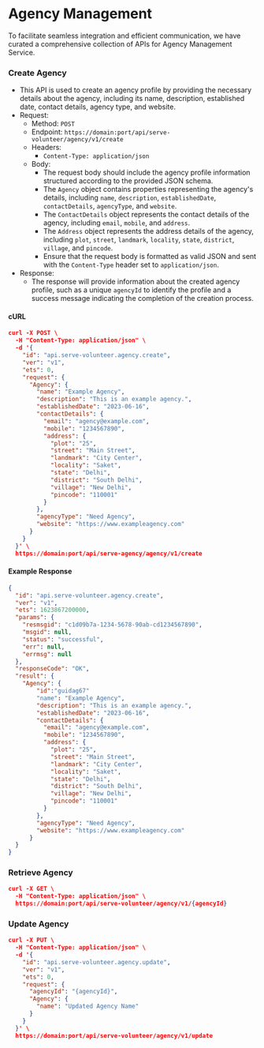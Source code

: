 # Agency Management

To facilitate seamless integration and efficient communication, we have curated a comprehensive collection of APIs for Agency Management Service.&#x20;

### Create Agency

* This API is used to create an agency profile by providing the necessary details about the agency, including its name, description, established date, contact details, agency type, and website.
* Request:
  * Method: `POST`
  * Endpoint: `https://domain:port/api/serve-volunteer/agency/v1/create`
  * Headers:
    * `Content-Type: application/json`
  * Body:
    * The request body should include the agency profile information structured according to the provided JSON schema.
    * The `Agency` object contains properties representing the agency's details, including `name`, `description`, `establishedDate`, `contactDetails`, `agencyType`, and `website`.
    * The `ContactDetails` object represents the contact details of the agency, including `email`, `mobile`, and `address`.
    * The `Address` object represents the address details of the agency, including `plot`, `street`, `landmark`, `locality`, `state`, `district`, `village`, and `pincode`.
    * Ensure that the request body is formatted as valid JSON and sent with the `Content-Type` header set to `application/json`.
* Response:
  * The response will provide information about the created agency profile, such as a unique `agencyId` to identify the profile and a success message indicating the completion of the creation process.

#### cURL

```json
curl -X POST \
  -H "Content-Type: application/json" \
  -d '{
    "id": "api.serve-volunteer.agency.create",
    "ver": "v1",
    "ets": 0,
    "request": {
      "Agency": {
        "name": "Example Agency",
        "description": "This is an example agency.",
        "establishedDate": "2023-06-16",
        "contactDetails": {
          "email": "agency@example.com",
          "mobile": "1234567890",
          "address": {
            "plot": "25",
            "street": "Main Street",
            "landmark": "City Center",
            "locality": "Saket",
            "state": "Delhi",
            "district": "South Delhi",
            "village": "New Delhi",
            "pincode": "110001"
          }
        },
        "agencyType": "Need Agency",
        "website": "https://www.exampleagency.com"
      }
    }
  }' \
  https://domain:port/api/serve-agency/agency/v1/create

```

#### Example Response

```json
{
  "id": "api.serve-volunteer.agency.create",
  "ver": "v1",
  "ets": 1623867200000,
  "params": {
    "resmsgid": "c1d09b7a-1234-5678-90ab-cd1234567890",
    "msgid": null,
    "status": "successful",
    "err": null,
    "errmsg": null
  },
  "responseCode": "OK",
  "result": {
    "Agency": {
        "id":"guidag67"
        "name": "Example Agency",
        "description": "This is an example agency.",
        "establishedDate": "2023-06-16",
        "contactDetails": {
          "email": "agency@example.com",
          "mobile": "1234567890",
          "address": {
            "plot": "25",
            "street": "Main Street",
            "landmark": "City Center",
            "locality": "Saket",
            "state": "Delhi",
            "district": "South Delhi",
            "village": "New Delhi",
            "pincode": "110001"
          }
        },
        "agencyType": "Need Agency",
        "website": "https://www.exampleagency.com"
      }
  }
}
```

### Retrieve Agency

```json
curl -X GET \
  -H "Content-Type: application/json" \
  https://domain:port/api/serve-volunteer/agency/v1/{agencyId}
```

### Update Agency

```json
curl -X PUT \
  -H "Content-Type: application/json" \
  -d '{
    "id": "api.serve-volunteer.agency.update",
    "ver": "v1",
    "ets": 0,
    "request": {
      "agencyId": "{agencyId}",
      "Agency": {
        "name": "Updated Agency Name"
      }
    }
  }' \
  https://domain:port/api/serve-volunteer/agency/v1/update
```
